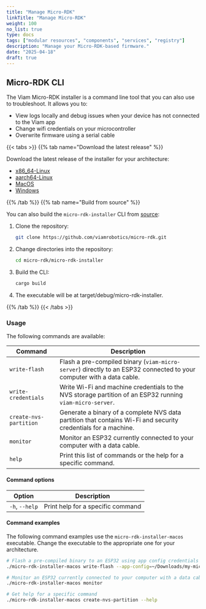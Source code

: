 ```yaml
---
title: "Manage Micro-RDK"
linkTitle: "Manage Micro-RDK"
weight: 100
no_list: true
type: docs
tags: ["modular resources", "components", "services", "registry"]
description: "Manage your Micro-RDK-based firmware."
date: "2025-04-18"
draft: true
---
```


## Micro-RDK CLI

The Viam Micro-RDK installer is a command line tool that you can also use to troubleshoot.
It allows you to:

- View logs locally and debug issues when your device has not connected to the Viam app
- Change wifi credentials on your microcontroller
- Overwrite firmware using a serial cable

{{< tabs >}}
{{% tab name="Download the latest release" %}}

Download the latest release of the installer for your architecture:

- [x86_64-Linux](https://github.com/viamrobotics/micro-rdk/releases/latest/download/micro-rdk-installer-amd64-linux)
- [aarch64-Linux](https://github.com/viamrobotics/micro-rdk/releases/latest/download/micro-rdk-installer-arm64-linux)
- [MacOS](https://github.com/viamrobotics/micro-rdk/releases/latest/download/micro-rdk-installer-macos)
- [Windows](https://github.com/viamrobotics/micro-rdk/releases/latest/download/micro-rdk-installer-windows.exe)

{{% /tab %}}
{{% tab name="Build from source" %}}

You can also build the `micro-rdk-installer` CLI from [source](https://github.com/viamrobotics/micro-rdk/tree/main/micro-rdk-installer):

1. Clone the repository:

   ```bash
   git clone https://github.com/viamrobotics/micro-rdk.git
   ```

1. Change directories into the repository:

   ```bash
   cd micro-rdk/micro-rdk-installer
   ```

1. Build the CLI:

   ```bash
   cargo build
   ```

1. The executable will be at <file>target/debug/micro-rdk-installer</file>.

{{% /tab %}}
{{< /tabs >}}

### Usage

The following commands are available:

<!-- prettier-ignore -->
| Command | Description |
| ------- | ----------- |
| `write-flash` | Flash a pre-compiled binary (`viam-micro-server`) directly to an ESP32 connected to your computer with a data cable. |
| `write-credentials` | Write Wi-Fi and machine credentials to the NVS storage partition of an ESP32 running `viam-micro-server`. |
| `create-nvs-partition` | Generate a binary of a complete NVS data partition that contains Wi-Fi and security credentials for a machine. |
| `monitor` | Monitor an ESP32 currently connected to your computer with a data cable. |
| `help` | Print this list of commands or the help for a specific command. |

#### Command options

| Option         | Description                       |
| -------------- | --------------------------------- |
| `-h`, `--help` | Print help for a specific command |

#### Command examples

The following command examples use the `micro-rdk-installer-macos` executable.
Change the executable to the appropriate one for your architecture.

```bash
# Flash a pre-compiled binary to an ESP32 using app config credentials downloaded from the Viam app setup tab
./micro-rdk-installer-macos write-flash --app-config=~/Downloads/my-microcontroller-main.json

# Monitor an ESP32 currently connected to your computer with a data cable
./micro-rdk-installer-macos monitor

# Get help for a specific command
./micro-rdk-installer-macos create-nvs-partition --help
```
